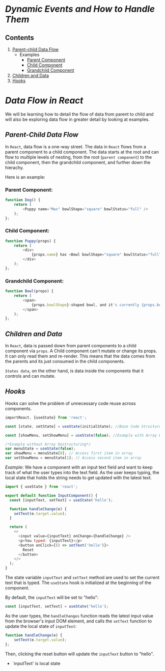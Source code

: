 # ***Dynamic Events and How to Handle Them***

## Contents
1. [Parent-child Data Flow](#parent-child-data-flow)
     - Examples
        - [Parent Component](#parent-component)
        - [Child Component](#child-component)
        - [Grandchild Component](#grandchild-component)
2. [Children and Data](#children-and-data)
3. [Hooks](#hooks)
# ***Data Flow in React***

We will be learning how to detail the flow of data from parent to child and will also be exploring data flow in greater detail by looking at examples.

## ***Parent-Child Data Flow***

In `React`, data flow is a one-way street. The data in `React` flows from a parent component to a child component. The data starts at the root and can flow to multiple levels of nesting, from the root (`parent component`) to the child component, then the grandchild component, and further down the hierachy.

Here is an example:

### **Parent Component:**

```js
function Dog() {
    return (
        <Puppy name="Max" bowlShape="square" bowlStatus="full" />
    );
};
```

### **Child Component:**

```js
function Puppy(props) {
    return (
        <div>
            {props.name} has <Bowl bowlShape="square" bowlStatus="full" />
        </div>
    );
};
```

### **Grandchild Component:**

```js
function Bowl(props) {
    return (
        <span>
            {props.bowlShape}-shaped bowl, and it's currently {props.bowlStatus}
        </span>
    );
};
```

## ***Children and Data***

In `React`, data is passed down from parent components to a child component via `props`. A Child component can't mutate or change its props. It can only read them and re-render. This means that the data comes from the parents and its just consumed in the child components. 

`States data`, on the other hand, is data inside the components that it controls and can mutate. 

## ***Hooks***

Hooks can solve the problem of unnecessary code reuse across components. 

```js
importReact, {useState} from 'react';

const [state, setState] = useState(initialState); //Base Code Structure

const [showMenu, setShowMenu] = useState(false); //Example with Array Destructuring

/*Example without Array Destructuring*/
var menuState = useState(false);
var showMenu = menuState[0]; // Access first item in array
var setShowMenu = menuState[1]; // Access second item in array
```

*Example*: We have a component with an input text field and want to keep track of what the user types into the text field. As the user keeps typing, the local state that holds the string needs to get updated with the latest text.

```js
import { useState } from 'react';

export default function InputComponent() { 
  const [inputText, setText] = useState('hello'); 

  function handleChange(e) { 
    setText(e.target.value); 
  } 

  return ( 
    <> 
      <input value={inputText} onChange={handleChange} /> 
      <p>You typed: {inputText}</p> 
      <button onClick={() => setText('hello')}> 
        Reset 
      </button> 
    </> 
  ); 
} 
```

The state variable `inputText` and `setText` method are used to set the current text that is typed. The `useState` hook is initialized at the beginning of the component. 

By default, the `inputText` will be set to "hello":
```js 
const [inputText, setText] = useState('hello');
```

As the user types, the `handleChanges` function reads the latest input value from the browser's input DOM element, and calls the `setText` function to update the local state of `inputText`:

```js
function handleChange(e) {
    setText(e.target.value);
};
```

Then, clicking the reset button will update the `inputText` button to "hello".

- `inputText' is local state